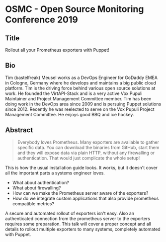 # OSMC - Open Source Monitoring Conference 2019


## Title

Rollout all your Prometheus exporters with Puppet!

## Bio

Tim (bastelfreak) Meusel works as a DevOps Engineer for GoDaddy EMEA in Cologne,
Germany where he develops and maintains a big public cloud platform. Tim is the
driving force behind various open source solutions at work. He founded the
VirtAPI-Stack and is a very active Vox Pupuli Maintainer and Project Management
Committee member. Tim has been doing work in the DevOps area since 2009 and is
persuing Puppet solutions since 2012. Recently he was reelected to serve on the
Vox Pupuli Project Management Committee. He enjoys good BBQ and ice hockey.

## Abstract

> Everybody loves Prometheus. Many exporters are available to gather specific data. You can download the binaries from GitHub, start them and they will expose data via plain HTTP, without any firewalling or authentication. That would just complicate the whole setup!

This is how the usual installation guide looks. It works, but it doesn't cover
all the important parts a systems engineer loves.

* What about authentication?
* What about firewalling?
* How can we make the Prometheus server aware of the exporters?
* How do we integrate custom applications that also provide prometheus compatible metrics?

A secure and automated rollout of exporters isn't easy. Also an authenticated
connection from the prometheus server to the exporters requires some
preparation. This talk will cover a proper concept and all details to rollout
multiple exporters to many systems, completely automated with Puppet.
